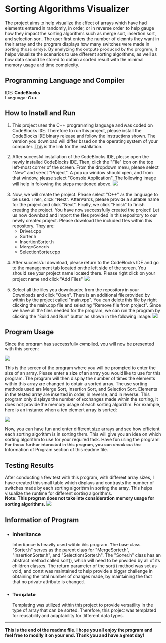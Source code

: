 # Sorting Algorithms Visualizer
The project aims to help visualize the effect of arrays which have had elements entered in randomly, in order, or in reverse order, to help gauge how they impact the sorting algorithms such as merge sort, insertion sort, and selection sort. The user first enters the number of elemnts they want in their array and the program displays how many switches were made in sorting these arrays. By analyzing the outputs produced by the program, it helps visualize the scenarios to use different sorting algorithms, as well as how data should be stored to obtain a sorted result with the minimal memory usage and time complexity.

## Programming Language and Compiler
IDE: **CodeBlocks**
<br>
Language: **C++**

## How to Install and Run
<ol>
<li>
This project uses the C++ programming language and was coded on CodeBlocks IDE. Therefore to run this project, please install the CodeBlocks IDE binary release and follow the instructions shown. The version you download will differ based on the operating system of your computer. <a href=https://www.codeblocks.org/downloads/binaries/>This</a> is the link for the installation.
</li>
<br>

<li>
After suceesful installation of the CodeBlocks IDE, please open the newly installed CodeBlocks IDE. Then, click the "File" icon on the top left-most corner of the screen. From the dropdown menu, please select "New" and select "Project". A pop up window should open, and from that window, please select "Console Application". The following image will help in following the steps mentioned above.
<img src="https://github.com/Khant-Khine/Sorting-Algorithms-Visualizer/assets/155600182/af186365-90d5-4839-9d16-bcb3308a863b">
</li>
<br>

<li>
Now, we will create the project. Please select "C++" as the language to be used. Then, click "Next". Afterwards, please provide a suitable name for the project and click "Next". Finally, we click "Finish" to finish creating the project. You have now successfully created the project! Let us now download and import the files provided in this repository to our newly created project. Please download the included files within this repository. They are:
<ul>
<li>
Driver.cpp
</li>
<li>
Sorter.h
</li>
<li>
InsertionSorter.h
</li>
<li>
MergeSorter.h
</li>
<li>
SelectionSorter.cpp
</li>
</ul>
</li>
<br>

<li>
After successful download, please return to the CodeBlocks IDE and go to the management tab located on the left side of the screen. You should see your project name located there. Please right click on your project name and click "Add Files".
<img src="https://github.com/Khant-Khine/Sorting-Algorithms-Visualizer/assets/155600182/05da4006-eeb0-4f32-ac93-d4c3cb1515b0">
</li>
<br>

<li>
Select all the files you downloaded from the repository in your Downloads and click "Open". There is an additional file provided by within by the project called "main.cpp". You can delete this file by right clicking the main.cpp file and selecting "Remove file from project". Since we have all the files needed for the program, we can run the program by clicking the "Build and Run" button as shown in the following image:
<img src="https://github.com/Khant-Khine/Sorting-Algorithms-Visualizer/assets/155600182/d5278d54-6c9a-4f1b-af96-f45b15ce0b49">
</li>
</ol>

## Program Usage
Since the program has successfully compiled, you will now be presented with this screen: 

<img src="https://github.com/Khant-Khine/Sorting-Algorithms-Visualizer/assets/155600182/c061b11c-0979-4658-a971-55a631d04f71">

This is the screen of the program where you will be prompted to enter the size of an array. Please enter a size of an array you would like to use for this program. The program will then display the number of times the elements within this array are changed to obtain a sorted array. The use sorting methods used are Merge Sort, Insertion Sort, and Selection Sort. Elements in the tested array are inserted in order, in reverse, and in reverse. This program only displays the number of exchanges made within the sorting, it does not provide the memory usage of each sorting algorithm. For example, here is an instance when a ten element array is sorted:

<img src="https://github.com/Khant-Khine/Sorting-Algorithms-Visualizer/assets/155600182/3d4774d3-c90f-4edd-9e5f-bbfa6633966f">

Now, you can have fun and enter different size arrays and see how efficient each sorting algorithm is in sorting them. This will give you an idea on which sorting algorithm to use for your required task. Have fun using the program! For those further interested in this program, you can check out the Information of Program section of this readme file.

## Testing Results
After conducting a few test with this program, with different array sizes, I have created this small table which displays and contrasts the number of switches made by each sorting algorithm in sorting the array. This helps visualize the runtime for different sorting algorithms.  
**Note: This program does not take into consideration memory usage for sorting algorithms.**
<img src="https://github.com/Khant-Khine/Sorting-Algorithms-Visualizer/assets/155600182/502a65a0-6f22-44fb-9c5c-5df19907584f">

## Information of Program
<ul>
<li>
<h3>Inheritance</h3>
Inheritance is heavily used within this program. The base class "Sorter.h" serves as the parent class for "MergeSorter.h", "InsertionSorter.h", and "SelectionsSorter.h". The "Sorter.h" class has an abstract method called sort(), which will need to be provided by all of its children classes. The return parameter of the sort() method was set as void, and const was maintained to help provide a bigger challenge in obtaining the total number of changes made, by maintaining the fact that no private attribute is changed. 
</li>

<li>
<h3>Template</h3>
Templating was utilized within this project to provide versatility in the type of array that can be sorted. Therefore, this project was templated for reusability and adaptability for different data types.
</li>
</ul>

_______________________________________________________________________________________________________________________________________________________________________________
**This is the end of the readme file. I hope you all enjoy the program and feel free to modify it on your end. Thank you and have a great day!**
